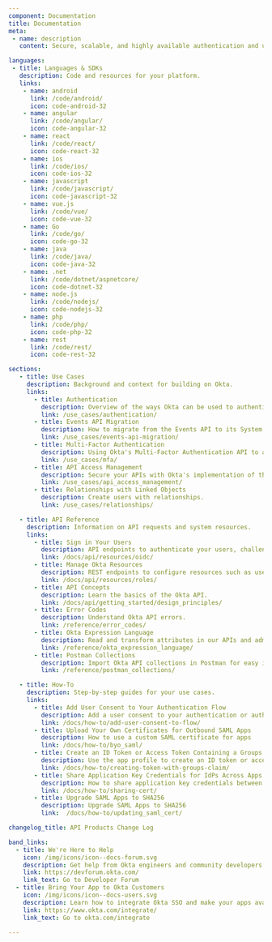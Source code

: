 ```yaml
---
component: Documentation
title: Documentation
meta:
 - name: description
   content: Secure, scalable, and highly available authentication and user management for any app.

languages:
 - title: Languages & SDKs
   description: Code and resources for your platform.
   links:
    - name: android
      link: /code/android/
      icon: code-android-32
    - name: angular
      link: /code/angular/
      icon: code-angular-32
    - name: react
      link: /code/react/
      icon: code-react-32
    - name: ios
      link: /code/ios/
      icon: code-ios-32
    - name: javascript
      link: /code/javascript/
      icon: code-javascript-32
    - name: vue.js
      link: /code/vue/
      icon: code-vue-32
    - name: Go
      link: /code/go/
      icon: code-go-32
    - name: java
      link: /code/java/
      icon: code-java-32
    - name: .net
      link: /code/dotnet/aspnetcore/
      icon: code-dotnet-32
    - name: node.js
      link: /code/nodejs/
      icon: code-nodejs-32
    - name: php
      link: /code/php/
      icon: code-php-32
    - name: rest
      link: /code/rest/
      icon: code-rest-32

sections:
   - title: Use Cases
     description: Background and context for building on Okta.
     links:
       - title: Authentication
         description: Overview of the ways Okta can be used to authenticate users depending on your needs.
         link: /use_cases/authentication/
       - title: Events API Migration
         description: How to migrate from the Events API to its System Log API replacement.
         link: /use_cases/events-api-migration/
       - title: Multi-Factor Authentication
         description: Using Okta's Multi-Factor Authentication API to add MFA to an existing application.
         link: /use_cases/mfa/
       - title: API Access Management
         description: Secure your APIs with Okta's implementation of the OAuth 2.0 standard.
         link: /use_cases/api_access_management/
       - title: Relationships with Linked Objects
         description: Create users with relationships.
         link: /use_cases/relationships/

   - title: API Reference
     description: Information on API requests and system resources.
     links:
       - title: Sign in Your Users
         description: API endpoints to authenticate your users, challenge for factors, recover passwords, and more.
         link: /docs/api/resources/oidc/
       - title: Manage Okta Resources
         description: REST endpoints to configure resources such as users, apps, sessions, and factors whenever you need.
         link: /docs/api/resources/roles/
       - title: API Concepts
         description: Learn the basics of the Okta API.
         link: /docs/api/getting_started/design_principles/
       - title: Error Codes
         description: Understand Okta API errors.
         link: /reference/error_codes/
       - title: Okta Expression Language
         description: Read and transform attributes in our APIs and admin UI.
         link: /reference/okta_expression_language/
       - title: Postman Collections
         description: Import Okta API collections in Postman for easy inspection.
         link: /reference/postman_collections/

   - title: How-To
     description: Step-by-step guides for your use cases.
     links:
       - title: Add User Consent to Your Authentication Flow
         description: Add a user consent to your authentication or authorization flow
         link: /docs/how-to/add-user-consent-to-flow/
       - title: Upload Your Own Certificates for Outbound SAML Apps
         description: How to use a custom SAML certificate for apps
         link: /docs/how-to/byo_saml/
       - title: Create an ID Token or Access Token Containing a Groups Claim
         description: Use the app profile to create an ID token or access token that contains a groups claim
         link: /docs/how-to/creating-token-with-groups-claim/
       - title: Share Application Key Credentials for IdPs Across Apps
         description: How to share application key credentials between apps
         link: /docs/how-to/sharing-cert/
       - title: Upgrade SAML Apps to SHA256
         description: Upgrade SAML Apps to SHA256
         link:  /docs/how-to/updating_saml_cert/

changelog_title: API Products Change Log

band_links:
  - title: We're Here to Help
    icon: /img/icons/icon--docs-forum.svg
    description: Get help from Okta engineers and community developers in our forum.
    link: https://devforum.okta.com/
    link_text: Go to Developer Forum
  - title: Bring Your App to Okta Customers
    icon: /img/icons/icon--docs-users.svg
    description: Learn how to integrate Okta SSO and make your apps available to millions of enterprise users.
    link: https://www.okta.com/integrate/
    link_text: Go to okta.com/integrate

---
```

